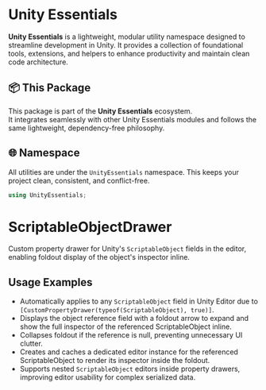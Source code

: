 # Unity Essentials

**Unity Essentials** is a lightweight, modular utility namespace designed to streamline development in Unity. 
It provides a collection of foundational tools, extensions, and helpers to enhance productivity and maintain clean code architecture.

## 📦 This Package

This package is part of the **Unity Essentials** ecosystem.  
It integrates seamlessly with other Unity Essentials modules and follows the same lightweight, dependency-free philosophy.

## 🌐 Namespace

All utilities are under the `UnityEssentials` namespace. This keeps your project clean, consistent, and conflict-free.

```csharp
using UnityEssentials;
```

# ScriptableObjectDrawer  
Custom property drawer for Unity's `ScriptableObject` fields in the editor, enabling foldout display of the object's inspector inline.

## Usage Examples
- Automatically applies to any `ScriptableObject` field in Unity Editor due to `[CustomPropertyDrawer(typeof(ScriptableObject), true)]`.  
- Displays the object reference field with a foldout arrow to expand and show the full inspector of the referenced ScriptableObject inline.  
- Collapses foldout if the reference is null, preventing unnecessary UI clutter.  
- Creates and caches a dedicated editor instance for the referenced ScriptableObject to render its inspector inside the foldout.  
- Supports nested `ScriptableObject` editors inside property drawers, improving editor usability for complex serialized data.